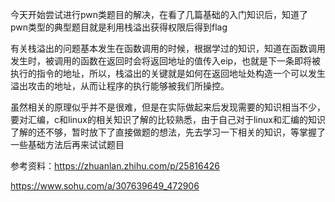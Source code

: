 今天开始尝试进行pwn类题目的解决，在看了几篇基础的入门知识后，知道了pwn类型的典型题目就是利用栈溢出获得权限后得到flag

有关栈溢出的问题基本发生在函数调用的时候，根据学过的知识，知道在函数调用发生时，被调用的函数在返回时会将返回地址的值传入eip，也就是下一条即将被执行的指令的地址，所以，栈溢出的关键就是如何在返回地址处构造一个可以发生溢出攻击的地址，从而让程序的执行能够被我们所操控。

虽然相关的原理似乎并不是很难，但是在实际做起来后发现需要的知识相当不少，要对汇编，c和linux的相关知识了解的比较熟悉，由于自己对于linux和汇编的知识了解的还不够，暂时放下了直接做题的想法，先去学习一下相关的知识，等掌握了一些基础方法后再来试试题目

参考资料：https://zhuanlan.zhihu.com/p/25816426

https://www.sohu.com/a/307639649_472906

